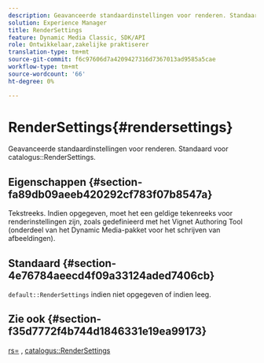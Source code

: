 ```yaml
---
description: Geavanceerde standaardinstellingen voor renderen. Standaard voor renderinstellingen catalogus.
solution: Experience Manager
title: RenderSettings
feature: Dynamic Media Classic, SDK/API
role: Ontwikkelaar,zakelijke praktiserer
translation-type: tm+mt
source-git-commit: f6c97606d7a4209427316d7367013ad9585a5cae
workflow-type: tm+mt
source-wordcount: '66'
ht-degree: 0%

---
```



# RenderSettings{#rendersettings}

Geavanceerde standaardinstellingen voor renderen. Standaard voor catalogus::RenderSettings.

## Eigenschappen {#section-fa89db09aeeb420292cf783f07b8547a}

Tekstreeks. Indien opgegeven, moet het een geldige tekenreeks voor renderinstellingen zijn, zoals gedefinieerd met het Vignet Authoring Tool (onderdeel van het Dynamic Media-pakket voor het schrijven van afbeeldingen).

## Standaard {#section-4e76784aeecd4f09a33124aded7406cb}

`default::RenderSettings` indien niet opgegeven of indien leeg.

## Zie ook {#section-f35d7772f4b744d1846331e19ea99173}

[rs=](../../../../../ir-api/http-protocol/image-rendering-api-ref/c-ir-http-protocol-ref/c-ir-http-protocol-command-reference/r-ir-rs.md#reference-d20cefaaa6cd4f449d1591c87959b4cf) ,  [catalogus::RenderSettings](../../../../../ir-api/material-cat/image-rendering-api-ref/c-ir-material-catalog/c-ir-attributes-reference/r-ir-rendersettings.md#reference-f3ae5e18095d40b2a8edef957dd82fbd)

